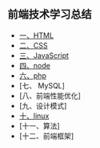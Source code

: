 ## 前端技术学习总结

- [一、HTML][1]
- [二、CSS ][2]
- [三、JavaScript ][3]
- [四、node ][4]
- [六、php ][4]
- [七、 MySQL]
- [八、前端性能优化]
- [九、设计模式]
- [十、linux ][10]
- [十一、算法]
- [十二、前端框架]

[1]: https://github.com/4sean/4sean.github.io/tree/master/pages/html/index.md
[2]: https://github.com/4sean/4sean.github.io/tree/master/pages/css/index.md
[3]: https://github.com/4sean/4sean.github.io/tree/master/pages/JavaScript/index.md
[4]: https://github.com/4sean/4sean.github.io/tree/master/pages/php/index.md
[10]: https://github.com/4sean/4sean.github.io/tree/master/pages/css/index.md
[11]: https://github.com/4sean/4sean.github.io/tree/master/pages/css/index.md
